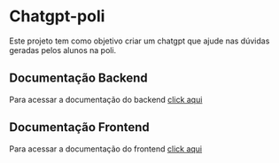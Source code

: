 # Chatgpt-poli
Este projeto tem como objetivo criar um chatgpt que ajude nas dúvidas geradas pelos alunos na poli.

## Documentação Backend 
Para acessar a documentação do backend [click aqui](https://github.com/eng-ufba/chatgpt-poli/backend/README.md)


## Documentação Frontend
Para acessar a documentação do frontend [click aqui](https://github.com/eng-ufba/chatgpt-poli/frontend/README.md)